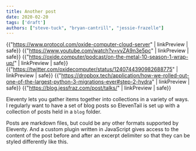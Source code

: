 ```yaml
---
title: Another post
date: 2020-02-20
tags: ['draft']
authors: ["steve-tuck", "bryan-cantrill", "jessie-frazelle"]
---
```


{{"https://www.protocol.com/oxide-computer-cloud-server" | linkPreview | safe}}
{{"https://www.youtube.com/watch?v=vvZA9n3e5pc" | linkPreview | safe}}
{{"https://oxide.computer/podcast/on-the-metal-10-season-1-wrap-up/" | linkPreview | safe}}
{{"https://twitter.com/oxidecomputer/status/1240744390982688775" | linkPreview | safe}}
{{"https://dropbox.tech/application/how-we-rolled-out-one-of-the-largest-python-3-migrations-ever#step-2-hydra" | linkPreview | safe}}
{{"https://blog.jessfraz.com/post/talks/" | linkPreview | safe}}

Eleventy lets you gather items together into collections in a variety of ways. I regularly want to have a set of blog posts so ElevenTail is set up with a collection of posts held in a `blog` folder.

<!--more-->

Posts are markdown files, but could be any other formats supported by Eleventy. And a custom plugin written in JavaScript gives access to the content of the post before and after an excerpt delimiter so that they can be styled differently like this.
